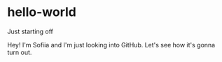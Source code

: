 # hello-world
Just starting off

Hey! I'm Sofiia and I'm just looking into GitHub. Let's see how it's gonna turn out.
